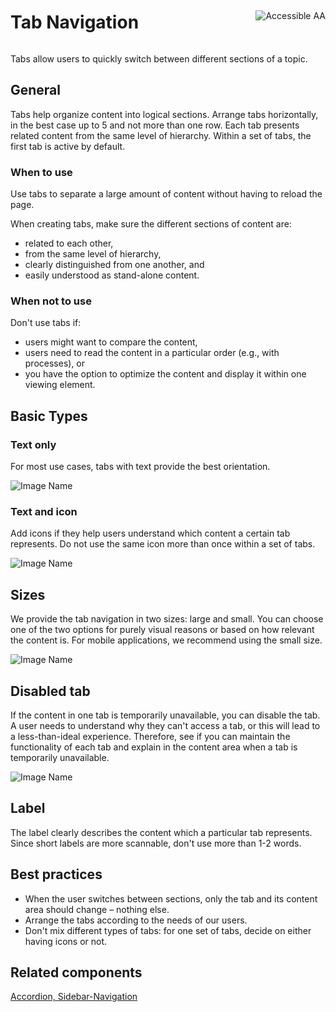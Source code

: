 <div style="display: inline-flex; align-items: center; justify-content: space-between; width: 100%;">
    <h1>Tab Navigation</h1>
    <img src="assets/aa.png" alt="Accessible AA" />
</div>

Tabs allow users to quickly switch between different sections of a topic.

## General

Tabs help organize content into logical sections. Arrange tabs horizontally, in the best case up to 5 and not more than one row. Each tab presents related content from the same level of hierarchy. Within a set of tabs, the first tab is active by default.

### When to use

Use tabs to separate a large amount of content without having to reload the page.

When creating tabs, make sure the different sections of content are:

- related to each other,
- from the same level of hierarchy,
- clearly distinguished from one another, and
- easily understood as stand-alone content.

### When not to use

Don't use tabs if:

- users might want to compare the content,
- users need to read the content in a particular order (e.g., with processes), or
- you have the option to optimize the content and display it within one viewing element.

## Basic Types

### Text only

For most use cases, tabs with text provide the best orientation.

![Image Name](assets/3_components/tab-navigation/tab_navigation_textonly.png)

### Text and icon

Add icons if they help users understand which content a certain tab represents. Do not use the same icon more than once within a set of tabs.

![Image Name](assets/3_components/tab-navigation/tab_navigation_icon-text.png)

## Sizes

We provide the tab navigation in two sizes: large and small. You can choose one of the two options for purely visual reasons or based on how relevant the content is. For mobile applications, we recommend using the small size.

![Image Name](assets/3_components/tab-navigation/tab_navigation_sizes.png)

## Disabled tab

If the content in one tab is temporarily unavailable, you can disable the tab.
A user needs to understand why they can't access a tab, or this will lead to a less-than-ideal experience. Therefore, see if you can maintain the functionality of each tab and explain in the content area when a tab is temporarily unavailable.

![Image Name](assets/3_components/tab-navigation/tab_navigation_disabled.png)

## Label

The label clearly describes the content which a particular tab represents. Since short labels are more scannable, don't use more than 1-2 words.

## Best practices

- When the user switches between sections, only the tab and its content area should change – nothing else.
- Arrange the tabs according to the needs of our users.
- Don't mix different types of tabs: for one set of tabs, decide on either having icons or not.

## Related components

<a href="?path=/usage/components-accordion--standard">Accordion, </a>
<a href="?path=/usage/components-sidebar-navigation--standard">Sidebar-Navigation</a>
